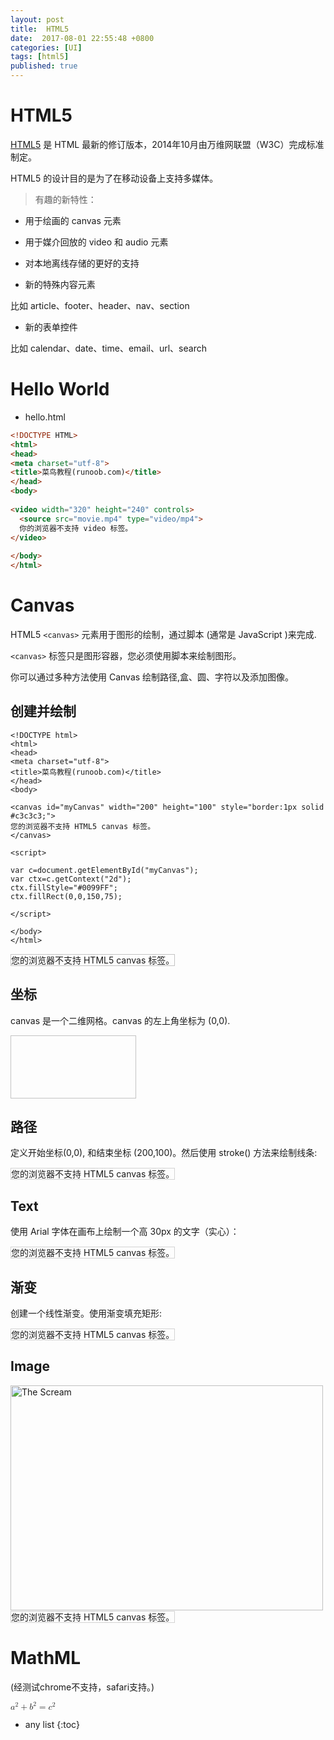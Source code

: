 ```yaml
---
layout: post
title:  HTML5
date:  2017-08-01 22:55:48 +0800
categories: [UI]
tags: [html5]
published: true
---
```


# HTML5

[HTML5](http://www.runoob.com/html/html5-intro.html) 是 HTML 最新的修订版本，2014年10月由万维网联盟（W3C）完成标准制定。

HTML5 的设计目的是为了在移动设备上支持多媒体。

> 有趣的新特性：

- 用于绘画的 canvas 元素

- 用于媒介回放的 video 和 audio 元素

- 对本地离线存储的更好的支持

- 新的特殊内容元素

比如 article、footer、header、nav、section

- 新的表单控件

比如 calendar、date、time、email、url、search

# Hello World

- hello.html

```html
<!DOCTYPE HTML>
<html>
<head>
<meta charset="utf-8"> 
<title>菜鸟教程(runoob.com)</title> 
</head>
<body>
 
<video width="320" height="240" controls>
  <source src="movie.mp4" type="video/mp4">
  你的浏览器不支持 video 标签。
</video>
 
</body>
</html>
```

# Canvas

HTML5 `<canvas>` 元素用于图形的绘制，通过脚本 (通常是 JavaScript )来完成.

`<canvas>` 标签只是图形容器，您必须使用脚本来绘制图形。

你可以通过多种方法使用 Canvas 绘制路径,盒、圆、字符以及添加图像。


## 创建并绘制

```
<!DOCTYPE html>
<html>
<head> 
<meta charset="utf-8"> 
<title>菜鸟教程(runoob.com)</title> 
</head>
<body>

<canvas id="myCanvas" width="200" height="100" style="border:1px solid #c3c3c3;">
您的浏览器不支持 HTML5 canvas 标签。
</canvas>

<script>

var c=document.getElementById("myCanvas");
var ctx=c.getContext("2d");
ctx.fillStyle="#0099FF";
ctx.fillRect(0,0,150,75);

</script>

</body>
</html>
```


<canvas id="myCanvas" width="200" height="100" style="border:1px solid #c3c3c3;">
您的浏览器不支持 HTML5 canvas 标签。
</canvas>

<script>

var c=document.getElementById("myCanvas");
var ctx=c.getContext("2d");
ctx.fillStyle="#0099FF";
ctx.fillRect(0,0,150,75);

</script>

## 坐标

canvas 是一个二维网格。canvas 的左上角坐标为 (0,0).

<script>
function cnvs_getCoordinates(e)
{
    x=e.clientX;
    y=e.clientY;
    document.getElementById("coordiv").innerHTML="  (x,y): (" + x + "," + y + ")";
}
function cnvs_clearCoordinates()
{
    document.getElementById("coordiv").innerHTML="";
}
</script>
<div id="coordiv" style="width:199px;height:99px;border:1px solid #c3c3c3" onmousemove="cnvs_getCoordinates(event)" 
onmouseout="cnvs_clearCoordinates()"></div>


## 路径

定义开始坐标(0,0), 和结束坐标 (200,100)。然后使用 stroke() 方法来绘制线条:

<canvas id="canvas-path" width="200" height="100" style="border:1px solid #d3d3d3;">
    您的浏览器不支持 HTML5 canvas 标签。
</canvas>

<script>
    var c=document.getElementById("canvas-path");
    var ctx=c.getContext("2d");
    ctx.moveTo(0,0);
    ctx.lineTo(200,100);
    ctx.stroke();
</script>

## Text

使用 Arial 字体在画布上绘制一个高 30px 的文字（实心）：

<canvas id="canvas-text" width="200" height="100" style="border:1px solid #d3d3d3;">
    您的浏览器不支持 HTML5 canvas 标签。
</canvas>

<script>
    var c=document.getElementById("canvas-text");
    var ctx=c.getContext("2d");
    ctx.font="30px Arial";
    ctx.fillText("Hello World",20,50);
</script>

## 渐变

创建一个线性渐变。使用渐变填充矩形:

<canvas id="canvas-gradient" width="200" height="100" style="border:1px solid #d3d3d3;">
您的浏览器不支持 HTML5 canvas 标签。
</canvas>

<script>
var c=document.getElementById("canvas-gradient");
var ctx=c.getContext("2d");

// Create gradient
var grd=ctx.createLinearGradient(0,0,200,0);
grd.addColorStop(0,"#0099FF");
grd.addColorStop(1,"white");

// Fill with gradient
ctx.fillStyle=grd;
ctx.fillRect(10,10,150,80);
</script>

## Image

<img id="scream" src="{{ site.url }}/static/app/res/img/python-bg.jpg" alt="The Scream" width="500" height="360"/>

<canvas id="canvas-image" width="250" height="300" style="border:1px solid #d3d3d3;">
您的浏览器不支持 HTML5 canvas 标签。
</canvas>

<script>
var c=document.getElementById("canvas-image");
var ctx=c.getContext("2d");
var img=document.getElementById("scream");

img.onload = function() {
	ctx.drawImage(img,10,10);
} 
</script>


# MathML

(经测试chrome不支持，safari支持。)

<math xmlns="http://www.w3.org/1998/Math/MathML">
 <mrow>
    <msup><mi>a</mi><mn>2</mn></msup>
    <mo>+</mo>
    <msup><mi>b</mi><mn>2</mn></msup>
    <mo>=</mo>
    <msup><mi>c</mi><mn>2</mn></msup>
 </mrow>
</math>
      
* any list
{:toc}